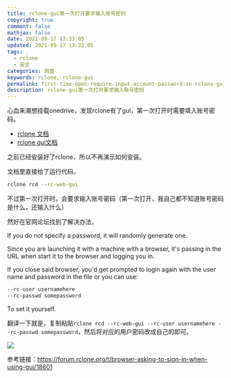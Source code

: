 ```yaml
---
title: rclone-gui第一次打开要求输入账号密码
copyright: true
comment: false
mathjax: false
date: 2021-09-17 13:33:05
updated: 2021-09-17 13:33:05
tags:
  - rclone
  - 安全
categories: 网盘
keywords: rclone, rclone-gui
permalink: first-time-open-require-input-account-password-in-rclone-gui/
description: rclone-gui第一次打开要求输入账号密码
---
```

心血来潮想挂载onedrive，发现rclone有了gui，第一次打开时需要填入账号密码。

- [rclone 文档](https://rclone.org/docs/)
- [rclone gui文档](https://rclone.org/gui/)
<!--more-->
之前已经安装好了rclone，所以不再演示如何安装。

文档里直接给了运行代码，

```bash
rclone rcd --rc-web-gui
```

不过第一次打开时，会要求输入账号密码（第一次打开，我自己都不知道账号密码是什么，还输入什么）

然好在官网论坛找到了解决办法，

If you do not specify a password, it will randomly generate one.

Since you are launching it with a machine with a browser, it's passing in the URL when start it to the browser and logging you in.

If you close said browser, you'd get prompted to login again with the user name and password in the file or you can use:

```txt
--rc-user usernamehere
--rc-passwd somepassword
```

To set it yourself.

翻译一下就是，复制粘贴`rclone rcd --rc-web-gui --rc-user usernamehere
--rc-passwd somepassword`，然后将对应的用户密码改成自己的即可。

![](https://img1.tucang.cc/api/image/show/45b63e9a5aa3404b44c00c3481fb5d36)

参考链接：<https://forum.rclone.org/t/browser-asking-to-sign-in-when-using-gui/18601>
